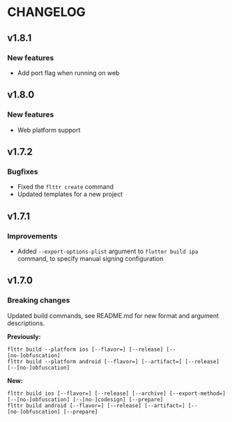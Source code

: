 # CHANGELOG

## v1.8.1

### New features
- Add port flag when running on web

## v1.8.0

### New features
- Web platform support

## v1.7.2

### Bugfixes
- Fixed the `flttr create` command
- Updated templates for a new project

## v1.7.1

### Improvements
- Added `--export-options-plist` argument to `flutter build ipa` command, to specify manual signing configuration

## v1.7.0

### Breaking changes

Updated build commands, see README.md for new format and argument descriptions. 

**Previously:**
```
flttr build --platform ios [--flavor=] [--release] [--[no-]obfuscation]
flttr build --platform android [--flavor=] [--artifact=] [--release] [--[no-]obfuscation]
```

**New:**
```
flttr build ios [--flavor=] [--release] [--archive] [--export-method=] [--[no-]obfuscation] [--[no-]codesign] [--prepare]
flttr build android [--flavor=] [--release] [--artifact=] [--[no-]obfuscation] [--prepare]
```
